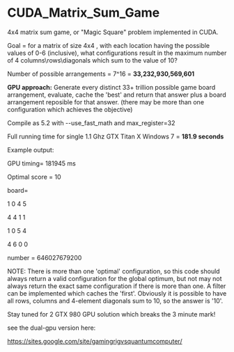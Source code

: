 CUDA_Matrix_Sum_Game
====================

4x4 matrix sum game, or "Magic Square" problem implemented in CUDA. 

Goal = for a matrix of size 4x4 , with each location having the possible values of 0-6 (inclusive), what configurations result in the maximum number of 4 columns\rows\diagonals which sum to the value of 10?

Number of possible arrangements = 7^16 = __33,232,930,569,601__

__GPU approach:__ Generate every distinct 33+ trillion possible game board arrangement, evaluate, cache the 'best' and return that answer plus a board arrangement reposible for that answer.
(there may be more than one configuration which achieves the objective)

Compile as 5.2 with --use_fast_math and max_register=32

Full running time for single 1.1 Ghz GTX Titan X Windows 7                  = __181.9 seconds__


Example output:

GPU timing= 181945 ms

Optimal score = 10

board=

1  0  4  5

4  4  1  1

1  0  5  4

4  6  0  0

number = 646027679200


NOTE: There is more than one 'optimal' configuration, so this code should always return a valid configuration for the global optimum, but not may not always return the exact same configuration if there is more than one. A filter can be implemented which caches the 'first'. Obviously it is possible to have all rows, columns and 4-element diagonals sum to 10, so the answer is '10'.

Stay tuned for 2 GTX 980 GPU solution which breaks the 3 minute mark!

<script>
  (function(i,s,o,g,r,a,m){i['GoogleAnalyticsObject']=r;i[r]=i[r]||function(){
  (i[r].q=i[r].q||[]).push(arguments)},i[r].l=1*new Date();a=s.createElement(o),
  m=s.getElementsByTagName(o)[0];a.async=1;a.src=g;m.parentNode.insertBefore(a,m)
  })(window,document,'script','//www.google-analytics.com/analytics.js','ga');

  ga('create', 'UA-60172288-1', 'auto');
  ga('send', 'pageview');

</script>

see the dual-gpu version here:

https://sites.google.com/site/gamingrigvsquantumcomputer/
